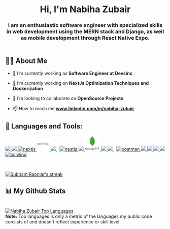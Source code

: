 <h1 align='center' >Hi, I'm Nabiha Zubair</h1>
<h3 align='center'>I am an enthusiastic software engineer with specialized skills in web development using the MERN stack and Django, as well as mobile development through React Native Expo.</h3>

<h2  style="margin-top: 50px"> 🙋‍♂️ About Me</h2>

- 🔭 I’m currently working as **Software Engineer at Devsinc**

- 🌱 I’m currently working on **NextJs Optimization Techniques and Dockerization**

- 👯 I’m looking to collaborate on **OpenSource Projects**

- 📫 How to reach me **www.linkedin.com/in/nabiha-zubair**

## 🚀 Languages and Tools:

<p align="left"> 
<a href="https://reactjs.org/" target="_blank"> <img src="https://img.icons8.com/color/48/000000/react-native.png"/> </a>
    <a href="https://developer.mozilla.org/en-US/docs/Web/JavaScript" target="_blank"> <img src="https://img.icons8.com/color/48/000000/javascript.png"/> </a> 
    <a href="https://nextjs.com" target="_blank"> <img  src="https://img.icons8.com/color/48/000000/nextjs.png" alt="nextjs" width="40" height="40"/> </a>
    <a href="https://expressjs.com" target="_blank"> <img src="https://raw.githubusercontent.com/devicons/devicon/master/icons/express/express-original-wordmark.svg" alt="express" width="40" height="40"/> </a>
    <a style="padding-right:8px;" href="https://nodejs.org" target="_blank"> <img src="https://img.icons8.com/color/48/000000/nodejs.png"/> </a> 
<a href="https://nestjs.com" target="_blank"> <img  src="https://img.icons8.com/color/48/000000/nestjs.png" alt="nestjs" width="40" height="40"/> </a>
    <a href="https://www.djangoproject.com/" target="_blank"> <img src="https://img.icons8.com/color/48/000000/django.png"/> </a> 
    <a href="https://www.mongodb.com/" target="_blank"> <img src="https://raw.githubusercontent.com/devicons/devicon/master/icons/mongodb/mongodb-original-wordmark.svg" alt="mongodb" width="48" height="48"/> </a> 
    <a href="https://firebase.google.com/" target="_blank"> <img src="https://img.icons8.com/color/48/000000/firebase.png"/> </a> 
     <a style="padding-right:8px;" href="https://www.mysql.com/" target="_blank"> <img src="https://img.icons8.com/fluent/50/000000/mysql-logo.png"/> </a>
    <a href="https://postman.com" target="_blank"> <img src="https://www.vectorlogo.zone/logos/getpostman/getpostman-icon.svg" alt="postman" width="45" height="45"/> </a>   
    <a href="https://git-scm.com/" target="_blank"> <img src="https://img.icons8.com/color/48/000000/git.png"/> </a>
    <a href="https://www.java.com" target="_blank"> <img src="https://img.icons8.com/color/48/000000/java-coffee-cup-logo.png"/> </a>
    <a href="https://www.w3.org/html/" target="_blank"> <img src="https://img.icons8.com/color/48/000000/html-5.png"/> </a> 
    <a href="https://www.w3schools.com/css/" target="_blank"> <img src="https://img.icons8.com/color/48/000000/css3.png"/> </a> 
    <a href="https://tailwindcss.com" target="_blank"> <img  src="https://img.icons8.com/color/48/000000/tailwindcss.png" alt="tailwind" width="40" height="40"/> </a>
    
    
    
    
</p>

<br/>

<p align="left">
    <a href="https://github.com/nabiha-Z/github-readme-streak-stats">
        <img title="🔥 Get streak stats for your profile at git.io/streak-stats" alt="Subham Raoniar's streak" src="https://github-readme-streak-stats.herokuapp.com/?user=nabiha-Z&theme=nord&hide_border=true&stroke=455364&background=172637"/>
    </a>
</p>

## 📊 My Github Stats

  <br/>
  <a href="https://github.com/nabiha-Z/github-readme-stats"><img alt="Nabiha Zubair Top Languages" src="https://github-readme-stats.vercel.app/api/top-langs/?username=nabiha-Z&langs_count=8&count_private=true&layout=compact&theme=nord&hide_border=true&bg_color=172637" /></a>
  <br/>
  <b>Note:</b> Top languages is only a metric of the languages my public code consists of and doesn't reflect experience or skill level.

<br/>
<br/>
